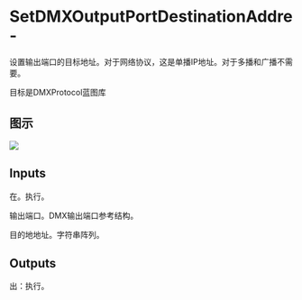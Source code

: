 # SetDMXOutputPortDestinationAddre-

设置输出端口的目标地址。对于网络协议，这是单播IP地址。对于多播和广播不需要。

目标是DMXProtocol蓝图库

## 图示

![]($-20221218-18450091.png)

## Inputs

在。执行。

输出端口。DMX输出端口参考结构。

目的地地址。字符串阵列。

## Outputs

出：执行。